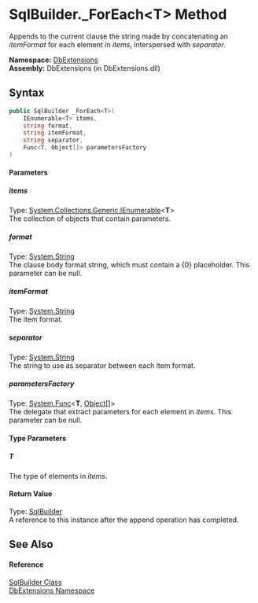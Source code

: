 SqlBuilder._ForEach&lt;T> Method
================================
Appends to the current clause the string made by concatenating an *itemFormat* for each element in *items*, interspersed with *separator*.

**Namespace:** [DbExtensions][1]  
**Assembly:** DbExtensions (in DbExtensions.dll)

Syntax
------

```csharp
public SqlBuilder _ForEach<T>(
	IEnumerable<T> items,
	string format,
	string itemFormat,
	string separator,
	Func<T, Object[]> parametersFactory
)

```

#### Parameters

##### *items*
Type: [System.Collections.Generic.IEnumerable][2]&lt;**T**>  
The collection of objects that contain parameters.

##### *format*
Type: [System.String][3]  
The clause body format string, which must contain a {0} placeholder. This parameter can be null.

##### *itemFormat*
Type: [System.String][3]  
The item format.

##### *separator*
Type: [System.String][3]  
The string to use as separator between each item format.

##### *parametersFactory*
Type: [System.Func][4]&lt;**T**, [Object][5][]>  
The delegate that extract parameters for each element in *items*. This parameter can be null.

#### Type Parameters

##### *T*
The type of elements in *items*.

#### Return Value
Type: [SqlBuilder][6]  
A reference to this instance after the append operation has completed.

See Also
--------

#### Reference
[SqlBuilder Class][6]  
[DbExtensions Namespace][1]  

[1]: ../README.md
[2]: http://msdn.microsoft.com/en-us/library/9eekhta0
[3]: http://msdn.microsoft.com/en-us/library/s1wwdcbf
[4]: http://msdn.microsoft.com/en-us/library/bb549151
[5]: http://msdn.microsoft.com/en-us/library/e5kfa45b
[6]: README.md